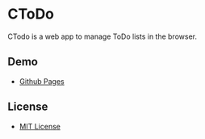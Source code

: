 # CToDo

CTodo is a web app to manage ToDo lists in the browser.

## Demo

- [Github Pages](https://codjix.github.io/ctodo/)

## License

- [MIT License](LICENSE)
